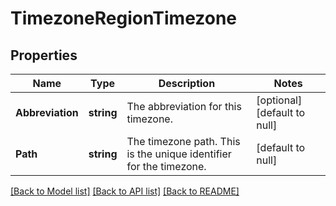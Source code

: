 # TimezoneRegionTimezone

## Properties
Name | Type | Description | Notes
------------ | ------------- | ------------- | -------------
**Abbreviation** | **string** | The abbreviation for this timezone. | [optional] [default to null]
**Path** | **string** | The timezone path.  This is the unique identifier for the timezone. | [default to null]

[[Back to Model list]](../README.md#documentation-for-models) [[Back to API list]](../README.md#documentation-for-api-endpoints) [[Back to README]](../README.md)


